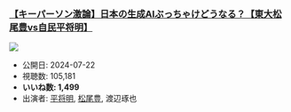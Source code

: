 ### [【キーパーソン激論】日本の生成AIぶっちゃけどうなる？【東大松尾豊vs自民平将明】](https://www.youtube.com/watch?v=7jIePgvGXMs)
[![](https://img.youtube.com/vi/7jIePgvGXMs/sddefault.jpg)](https://www.youtube.com/watch?v=7jIePgvGXMs)
-   公開日: 2024-07-22
-   視聴数: 105,181
-   **いいね数: 1,499**
-   出演者: [平将明](/rehacq_fan/people/平将明 "wikilink"), [松尾豊](/rehacq_fan/people/松尾豊 "wikilink"), 渡辺琢也
